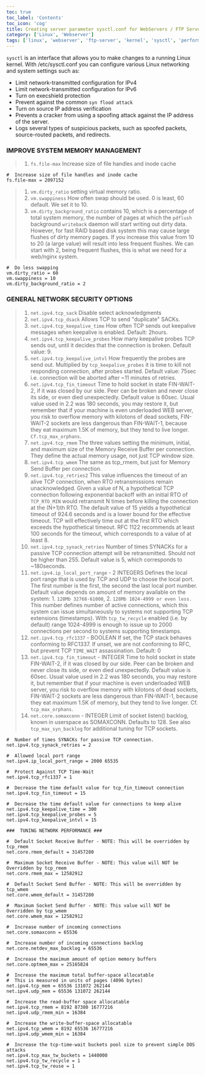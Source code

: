 ```yaml
---
toc: true 
toc_label: 'Contents' 
toc_icon: 'cog'
title: Creating server parameter sysctl.conf for WebServers / FTP Server.
category: ['Linux', 'Webserver']
tags: ['linux', 'webserver', 'ftp-server', 'kernel', 'sysctl', 'performance', 'tuning']
---
```


`sysctl` is an interface that allows you to make changes to a running Linux kernel. With /etc/sysctl.conf you can configure various Linux networking and system settings such as:
 
* Limit network-transmitted configuration for IPv4
* Limit network-transmitted configuration for IPv6
* Turn on execshield protection
* Prevent against the common `syn flood attack`
* Turn on source IP address verification
* Prevents a cracker from using a spoofing attack against the IP address of the server.
* Logs several types of suspicious packets, such as spoofed packets, source-routed packets, and redirects.

###  IMPROVE SYSTEM MEMORY MANAGEMENT

> 1. `fs.file-max` Increase size of file handles and inode cache
	
	#  Increase size of file handles and inode cache
	fs.file-max = 2097152
	

> 1. `vm.dirty_ratio` setting virtual memory ratio.
> 2. `vm.swappiness` How often swap should be used. 0 is least, 60 default. We set it to 10.
> 3. `vm.dirty_background_ratio` contains 10, which is a percentage of total system memory, the number of pages at which the `pdflush` background `writeback` daemon will start writing out dirty data. However, for fast RAID based disk system this may cause large flushes of dirty memory pages. If you increase this value from 10 to 20 (a large value) will result into less frequent flushes. We can start with 2, being frequent flushes, this is what we need for a web/nginx system.

	#  Do less swapping
	vm.dirty_ratio = 60
	vm.swappiness = 10
	vm.dirty_background_ratio = 2


###  GENERAL NETWORK SECURITY OPTIONS

> 1. `net.ipv4.tcp_sack` Disable select acknowledgments
> 2. `net.ipv4.tcp_dsack` Allows TCP to send "duplicate" SACKs.
> 3. `net.ipv4.tcp_keepalive_time` How often TCP sends out keepalive messages when keepalive is enabled. Default: 2hours.
> 4. `net.ipv4.tcp_keepalive_probes` How many keepalive probes TCP sends out, until it decides that the connection is broken. Default value: 9.
> 5. `net.ipv4.tcp_keepalive_intvl` How frequently the probes are send out. Multiplied by `tcp_keepalive_probes` it is time to kill not responding connection, after probes started. Default value: 75sec i.e. connection will be aborted after ~11 minutes of retries.
> 6. `net.ipv4.tcp_fin_timeout` Time to hold socket in state FIN-WAIT-2, if it was closed by our side. Peer can be broken and never close its side, or even died unexpectedly. Default value is 60sec. Usual value used in 2.2 was 180 seconds, you may restore it, but remember that if your machine is even underloaded WEB server, you risk to overflow memory with kilotons of dead sockets, FIN-WAIT-2 sockets are less dangerous than FIN-WAIT-1, because they eat maximum 1.5K of memory, but they tend to live longer. `Cf.tcp_max_orphans`.
> 7. `net.ipv4.tcp_rmem` The three values setting the minimum, initial, and maximum size of the Memory Receive Buffer per connection. They define the actual memory usage, not just TCP window size. 
> 8. `net.ipv4.tcp_wmem` The same as tcp_rmem, but just for Memory Send Buffer per connection. 
> 9. `net.ipv4.tcp_retries2` This value influences the timeout of an alive TCP connection, when RTO retransmissions remain unacknowledged. 	Given a value of N, a hypothetical TCP connection following 	exponential backoff with an initial RTO of `TCP_RTO_MIN` would retransmit N times before killing the connection at the (N+1)th RTO. The default value of 15 yields a hypothetical timeout of 924.6 seconds and is a lower bound for the effective timeout. TCP will effectively time out at the first RTO which exceeds the hypothetical timeout. RFC 1122 recommends at least 100 seconds for the timeout, which corresponds to a value of at least 8.
> 10. `net.ipv4.tcp_synack_retries` Number of times SYNACKs for a passive TCP connection attempt will be retransmitted. Should not be higher than 255. Default value is 5, which corresponds to ~180seconds.
> 11. `net.ipv4.ip_local_port_range` - 2 INTEGERS
Defines the local port range that is used by TCP and UDP to
choose the local port. The first number is the first, the
second the last local port number. Default value depends on
amount of memory available on the system: 1. `128Mb 32768-61000`, 2. `128Mb 1024-4999 or even less.`
This number defines number of active connections, which this
system can issue simultaneously to systems not supporting
TCP extensions (timestamps). With `tcp_tw_recycle` enabled
(i.e. by default) range 1024-4999 is enough to issue up to
2000 connections per second to systems supporting timestamps.
> 12. `net.ipv4.tcp_rfc1337` - BOOLEAN
If set, the TCP stack behaves conforming to RFC1337. If unset,
we are not conforming to RFC, but prevent TCP `TIME_WAIT`
assassination.
Default: 0
> 13. `net.ipv4.tcp_fin_timeout` - INTEGER
Time to hold socket in state FIN-WAIT-2, if it was closed
by our side. Peer can be broken and never close its side,
or even died unexpectedly. Default value is 60sec.
Usual value used in 2.2 was 180 seconds, you may restore
it, but remember that if your machine is even underloaded WEB server,
you risk to overflow memory with kilotons of dead sockets,
FIN-WAIT-2 sockets are less dangerous than FIN-WAIT-1,
because they eat maximum 1.5K of memory, but they tend
to live longer.	Cf. `tcp_max_orphans`.
> 14. `net.core.somaxconn` - INTEGER
Limit of socket listen() backlog, known in userspace as SOMAXCONN.
Defaults to 128.  See also `tcp_max_syn_backlog` for additional tuning
for TCP sockets.

	#  Number of times SYNACKs for passive TCP connection.
	net.ipv4.tcp_synack_retries = 2
	
	#  Allowed local port range
	net.ipv4.ip_local_port_range = 2000 65535
	
	#  Protect Against TCP Time-Wait
	net.ipv4.tcp_rfc1337 = 1
	
	#  Decrease the time default value for tcp_fin_timeout connection
	net.ipv4.tcp_fin_timeout = 15
	
	#  Decrease the time default value for connections to keep alive
	net.ipv4.tcp_keepalive_time = 300
	net.ipv4.tcp_keepalive_probes = 5
	net.ipv4.tcp_keepalive_intvl = 15
	
	###  TUNING NETWORK PERFORMANCE ### 
	
	#  Default Socket Receive Buffer - NOTE: This will be overridden by tcp_rmem
	net.core.rmem_default = 31457280
	
	#  Maximum Socket Receive Buffer - NOTE: This value will NOT be Overridden by tcp_rmem
	net.core.rmem_max = 12582912
	
	#  Default Socket Send Buffer - NOTE: This will be overridden by tcp_wmem
	net.core.wmem_default = 31457280
	
	#  Maximum Socket Send Buffer - NOTE: This value will NOT be Overridden by tcp_wmem
	net.core.wmem_max = 12582912
	
	#  Increase number of incoming connections
	net.core.somaxconn = 65536
	
	#  Increase number of incoming connections backlog
	net.core.netdev_max_backlog = 65536
	
	#  Increase the maximum amount of option memory buffers
	net.core.optmem_max = 25165824
	
	#  Increase the maximum total buffer-space allocatable
	#  This is measured in units of pages (4096 bytes)
	net.ipv4.tcp_mem = 65536 131072 262144
	net.ipv4.udp_mem = 65536 131072 262144
	
	#  Increase the read-buffer space allocatable
	net.ipv4.tcp_rmem = 8192 87380 16777216
	net.ipv4.udp_rmem_min = 16384
	
	#  Increase the write-buffer-space allocatable
	net.ipv4.tcp_wmem = 8192 65536 16777216
	net.ipv4.udp_wmem_min = 16384
	
	#  Increase the tcp-time-wait buckets pool size to prevent simple DOS attacks
	net.ipv4.tcp_max_tw_buckets = 1440000
	net.ipv4.tcp_tw_recycle = 1
	net.ipv4.tcp_tw_reuse = 1